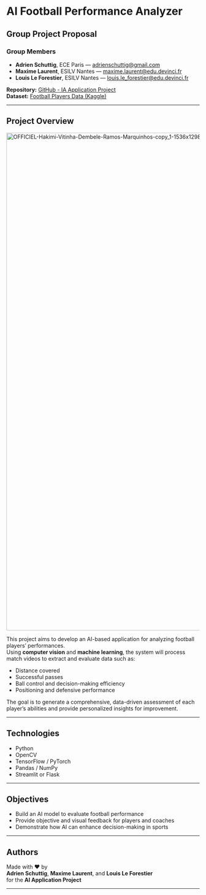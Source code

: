 # AI Football Performance Analyzer

## Group Project Proposal

### Group Members
- **Adrien Schuttig**, ECE Paris — [adrienschuttig@gmail.com](mailto:adrienschuttig@gmail.com)  
- **Maxime Laurent**, ESILV Nantes — [maxime.laurent@edu.devinci.fr](mailto:maxime.laurent@edu.devinci.fr)  
- **Louis Le Forestier**, ESILV Nantes — [louis.le_forestier@edu.devinci.fr](mailto:louis.le_forestier@edu.devinci.fr)

**Repository:** [GitHub - IA Application Project](https://github.com/louislefo/IA-Application-Project-Louis_Maxime_Adrien)  
**Dataset:** [Football Players Data (Kaggle)](https://www.kaggle.com/datasets/maso0dahmed/football-players-data)

---

## Project Overview


<img width="1536" height="1298" alt="OFFICIEL-Hakimi-Vitinha-Dembele-Ramos-Marquinhos-copy_1-1536x1298" src="https://github.com/user-attachments/assets/2614fe2f-4e62-4e47-a36e-efe08dbc5abc" />



This project aims to develop an AI-based application for analyzing football players’ performances.  
Using **computer vision** and **machine learning**, the system will process match videos to extract and evaluate data such as:

- Distance covered  
- Successful passes  
- Ball control and decision-making efficiency  
- Positioning and defensive performance  

The goal is to generate a comprehensive, data-driven assessment of each player’s abilities and provide personalized insights for improvement.

---

## Technologies

- Python  
- OpenCV  
- TensorFlow / PyTorch  
- Pandas / NumPy  
- Streamlit or Flask  

---

## Objectives

- Build an AI model to evaluate football performance  
- Provide objective and visual feedback for players and coaches  
- Demonstrate how AI can enhance decision-making in sports

---

## Authors

Made with ❤️ by  
**Adrien Schuttig**, **Maxime Laurent**, and **Louis Le Forestier**  
for the **AI Application Project**

---
